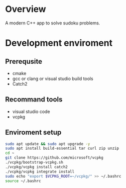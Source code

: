 # Overview
A modern C++ app to solve sudoku problems.
# Development enviroment
## Prerequsite
- cmake
- gcc or clang or visual studio build tools
- Catch2
## Recommand tools
- visual studio code
- vcpkg
## Enviroment setup
```bash
sudo apt update && sudo apt upgrade -y
sudo apt install build-essential tar curl zip unzip
cd ~
git clone https://github.com/microsoft/vcpkg
./vcpkg/bootstrap-vcpkg.sh
./vcpkg/vcpkg install catch2
./vcpkg/vcpkg integrate install
sudo echo "export $VCPKG_ROOT=~/vcpkg/" >> ~/.bashrc
source ~/.bashrc
```


